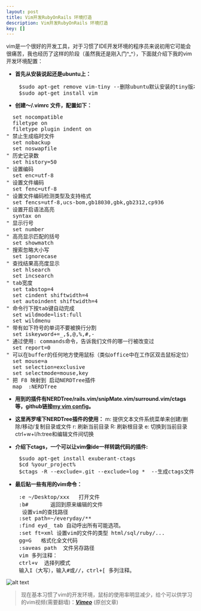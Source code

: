 ```yaml
---
layout: post
title: Vim开发RubyOnRails 环境打造
description: Vim开发RubyOnRails 环境打造
key: []
---
```

vim是一个很好的开发工具，对于习惯了IDE开发环境的程序员来说初用它可能会很痛苦，我也经历了这样的阶段（虽然我还是刚入门^_^），下面就介绍下我的vim开发环境配置：

 - **首先从安装说起还是ubuntu上：** 
<pre>
    $sudo apt-get remove vim-tiny --删除ubuntu默认安装的tiny版本
    $sudo apt-get install vim
</pre>    
 - **创建～/.vimrc 文件，配置如下：**
<pre>
  set nocompatible
  filetype on
  filetype plugin indent on
" 禁止生成临时文件
  set nobackup
  set noswapfile
" 历史记录数
  set history=50
" 设置编码  
  set enc=utf-8  
" 设置文件编码  
  set fenc=utf-8  
" 设置文件编码检测类型及支持格式  
  set fencs=utf-8,ucs-bom,gb18030,gbk,gb2312,cp936  
" 设置开启语法高亮  
  syntax on  
" 显示行号  
  set number  
" 高亮显示匹配的括号
  set showmatch
" 搜索忽略大小写
  set ignorecase  
" 查找结果高亮度显示  
  set hlsearch
  set incsearch
" tab宽度  
  set tabstop=4  
  set cindent shiftwidth=4  
  set autoindent shiftwidth=4  
" 命令行下按tab键自动完成
  set wildmode=list:full
  set wildmenu
" 带有如下符号的单词不要被换行分割
  set iskeyword+=_,$,@,%,#,-
" 通过使用: commands命令，告诉我们文件的哪一行被改变过
  set report=0
" 可以在buffer的任何地方使用鼠标（类似office中在工作区双击鼠标定位）
  set mouse=a
  set selection=exclusive
  set selectmode=mouse,key
" 把 F8 映射到 启动NERDTree插件
  map <F8> :NERDTree<CR>  
</pre>
 - **用到的插件有NERDTree/rails.vim/snipMate.vim/surround.vim/ctags等，github链接[my vim config][1]。**
 - **这里再罗嗦下NERDTree插件的使用：**
     m: 提供文本文件系统菜单来创建/删除/移动/复制目录或文件
     r:  刷新当前目录
     R: 刷新根目录
     e: 切换到当前目录
    ctrl+w+l/h:tree和编辑文件间切换

 - **介绍下ctags，一个可以让vim像ide一样转跳代码的插件:**
<pre>
    $sudo apt-get install exuberant-ctags
    $cd %your_project%
    $ctags -R --exclude=.git --exclude=log *  --生成ctags文件，在代码中按下"Ctrl-]"。用"Ctrl-o"退回原来的地方
</pre>
 - **最后贴一些有用的vim命令：**
<pre>
    :e ~/Desktop/xxx   打开文件
    :b#       返回到原来编辑的文件
     设置vim的查找路径
    :set path=~/everyday/**
    :find eyd_ tab 自动呼出所有可能选项。
    :set ft=xml 设置vim的文件的类型 html/sql/ruby/...
    gg=G   格式化全文代码
    :saveas path  文件另存路径
    vim 多列注释：
    ctrl+v  选择列模式
    输入I（大写），输入#或//，ctrl+[ 多列注释。
</pre>
![alt text][2]    
> 现在基本习惯了vim的开发环境，鼠标的使用率明显减少，给个可以供学习的vim视频(需要翻墙)：[***Vimeo***][3]  (原创文章)

  [1]: https://github.com/tim-tang/vim "vim"
  [2]: http://www.everyday-cn.com/system/pictures/912/medium_Screenshot%20at%202011-10-25%2011:00:08.png?1319511830 "vim"
  [3]: http://vimeo.com/6332848 "vimcast"
